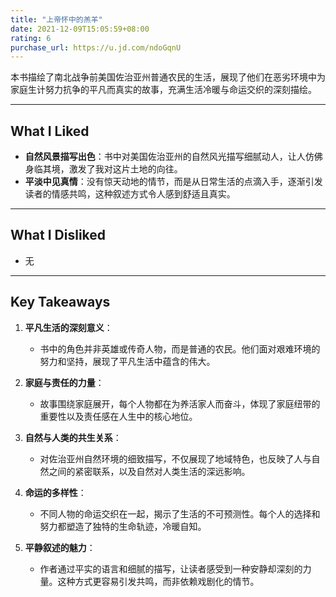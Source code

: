 ```yaml
---
title: "上帝怀中的羔羊"
date: 2021-12-09T15:05:59+08:00
rating: 6
purchase_url: https://u.jd.com/ndoGqnU
---
```


本书描绘了南北战争前美国佐治亚州普通农民的生活，展现了他们在恶劣环境中为家庭生计努力抗争的平凡而真实的故事，充满生活冷暖与命运交织的深刻描绘。

<!--more-->

---

## What I Liked

- **自然风景描写出色**：书中对美国佐治亚州的自然风光描写细腻动人，让人仿佛身临其境，激发了我对这片土地的向往。
- **平淡中见真情**：没有惊天动地的情节，而是从日常生活的点滴入手，逐渐引发读者的情感共鸣，这种叙述方式令人感到舒适且真实。

---

## What I Disliked

- 无

---

## Key Takeaways

1. **平凡生活的深刻意义**：
   - 书中的角色并非英雄或传奇人物，而是普通的农民。他们面对艰难环境的努力和坚持，展现了平凡生活中蕴含的伟大。
   
2. **家庭与责任的力量**：
   - 故事围绕家庭展开，每个人物都在为养活家人而奋斗，体现了家庭纽带的重要性以及责任感在人生中的核心地位。

3. **自然与人类的共生关系**：
   - 对佐治亚州自然环境的细致描写，不仅展现了地域特色，也反映了人与自然之间的紧密联系，以及自然对人类生活的深远影响。

4. **命运的多样性**：
   - 不同人物的命运交织在一起，揭示了生活的不可预测性。每个人的选择和努力都塑造了独特的生命轨迹，冷暖自知。

5. **平静叙述的魅力**：
   - 作者通过平实的语言和细腻的描写，让读者感受到一种安静却深刻的力量。这种方式更容易引发共鸣，而非依赖戏剧化的情节。